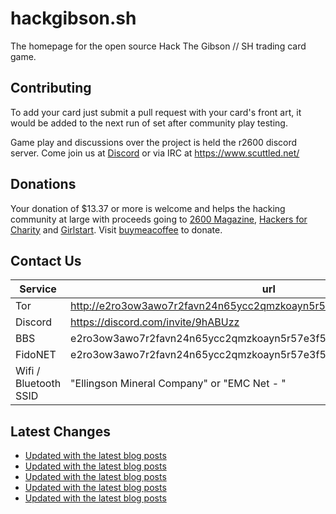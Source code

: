 # hackgibson.sh
The homepage for the open source Hack The Gibson // SH trading card game.


## Contributing

To add your card just submit a pull request with your card's front art, it would be added to the next run of set after community play testing.

Game play and discussions over the project is held the r2600 discord server. Come join us at [Discord](https://discord.com/invite/9hABUzz) or via IRC at https://www.scuttled.net/


## Donations

Your donation of $13.37 or more is welcome and helps the hacking community at large with proceeds going to [2600 Magazine](https://2600.com/), [Hackers for Charity](https://hackersforcharity.org) and [Girlstart](https://girlstart.org).  Visit [buymeacoffee](https://www.buymeacoffee.com/hackgibson.sh) to donate.


## Contact Us

Service | url
-|-
Tor | http://e2ro3ow3awo7r2favn24n65ycc2qmzkoayn5r57e3f56nvjwdcgg32ad.onion
Discord | https://discord.com/invite/9hABUzz
BBS | e2ro3ow3awo7r2favn24n65ycc2qmzkoayn5r57e3f56nvjwdcgg32ad.onion:23
FidoNET | e2ro3ow3awo7r2favn24n65ycc2qmzkoayn5r57e3f56nvjwdcgg32ad.onion:24554
Wifi / Bluetooth SSID | "Ellingson Mineral Company" or "EMC Net - <fidonet address>"

## Latest Changes
<!-- BLOG-POST-LIST:START -->
- [Updated with the latest blog posts](https://github.com/DFW2600/hackgibson.sh/commit/d959962d3b914dd44278484ce1881190025cba6c)
- [Updated with the latest blog posts](https://github.com/DFW2600/hackgibson.sh/commit/b1f7e5255b82209146b8b5b5735ca1d1344e5b0e)
- [Updated with the latest blog posts](https://github.com/DFW2600/hackgibson.sh/commit/7fb9f3c16195ffc223138e790d65475ff4dd22b0)
- [Updated with the latest blog posts](https://github.com/DFW2600/hackgibson.sh/commit/bfb90b168d8bfc54f5149b80c638c1f3f8c675a1)
- [Updated with the latest blog posts](https://github.com/DFW2600/hackgibson.sh/commit/69939c7549f24e27c71756a2dc264003dbcfe568)
<!-- BLOG-POST-LIST:END -->
